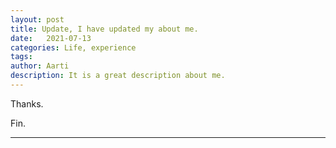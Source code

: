 ```yaml
---
layout: post
title: Update, I have updated my about me. 
date:   2021-07-13
categories: Life, experience
tags: 
author: Aarti
description: It is a great description about me. 
---
```


<!--more-->
Thanks. 








Fin. 

---









